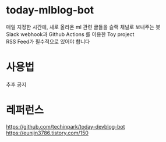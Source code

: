 # today-mlblog-bot
매일 지정한 시간에, 새로 올라온 ml 관련 글들을 슬랙 채널로 보내주는 봇  
Slack webhook과 Github Actions 를 이용한 Toy project  
RSS Feed가 필수적으로 있어야 합니다 

# 사용법
추후 공지

# 레퍼런스
https://github.com/techinpark/today-devblog-bot  
https://eunjin3786.tistory.com/150 
